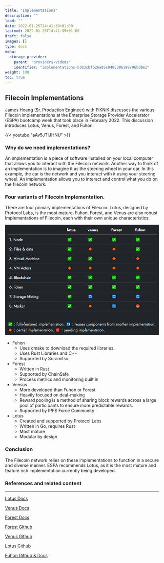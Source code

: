 ```yaml
---
title: "Implementations"
description: ""
lead: ""
date: 2022-01-25T14:41:39+01:00
lastmod: 2022-01-25T14:41:39+01:00
draft: false
images: []
type: docs
menu:
  storage-provider:
    parent: "providers-videos"
    identifier: "implementations-b303cbf626a05e0485306199796bd0e1"
weight: 100
toc: true
---
```


## Filecoin Implementations

James Hoang (Sr. Production Engineer) with PiKNiK discusses the various Filecoin implementations at the Enterprise Storage Provider Accelerator (ESPA) bootcamp week that took place in February 2022. This discussion introduces Lotus, Venus, Forest, and Fuhon. 

{{< youtube "aAv5JTIJHNU" >}}

### Why do we need implementations?

 An implementation is a piece of software installed on your local computer that allows you to interact with the Filecoin network. Another way to think of an implementation is to imagine it as the steering wheel in your car. In this example, the car is the network and you interact with it using your steering wheel. An implementation allows you to interact and control what you do on the filecoin network. 

### Four variants of Filecoin Implementation.

There are four primary implementations of Filecoin. Lotus, designed by Protocol Labs, is the most mature. Fuhon, Forest, and Venus are also robust Implementations of Filecoin, each with their own unique characteristics. 

![Lotus Venus Forest Fuhon](1.png)

- Fuhon
    - Uses cmake to download the required libraries.
    - Uses Rust Libraries and C++
    - Supported by Soramitsu
- Forest
    - Written in Rust
    - Supported by ChainSafe
    - Process metrics and monitoring built in
- Vensus
    - More developed than Fuhon or Forest
    - Heavily focused on deal-making
    - Reward pooling is a method of sharing block rewards across a large pool of participants to ensure more predictable rewards.
    - Supported by IPFS Force Community
- Lotus
    - Created and supported by Protocol Labs
    - Written in Go, requires Rust
    - Most mature
    - Modular by design

### Conclusion

The Filecoin network relies on these implementations to function in a secure and diverse manner. ESPA recommends Lotus, as it is the most mature and feature rich implementation currently being developed. 

### References and related content

---

[Lotus Docs](https://lotus.filecoin.io/)

[Venus Docs](https://venus.filecoin.io/intro/#preface)

[Forest Docs](https://chainsafe.github.io/forest/)

[Forest Github](https://github.com/chainsafe/forest)

[Venus Github](https://github.com/filecoin-project/venus)

[Lotus Github](https://github.com/filecoin-project/lotus)

[Fuhon Github & Docs](https://github.com/filecoin-project/cpp-filecoin)

